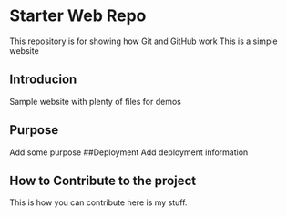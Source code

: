 # Starter Web Repo

This repository is for showing how Git and GitHub work
This is a simple website
## Introducion

Sample website with plenty of files for demos

## Purpose
Add some purpose
##Deployment
Add deployment information


## How to Contribute to the project
This is how you can contribute
here is my stuff.